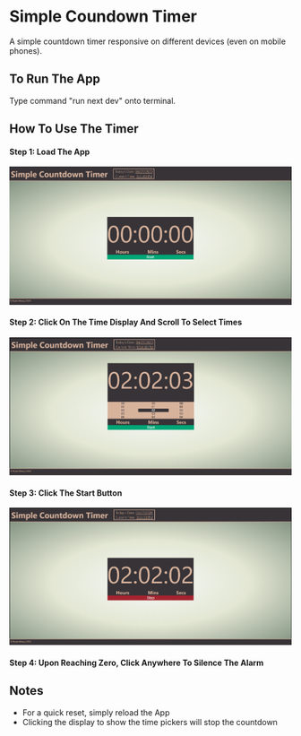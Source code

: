 # Simple Coundown Timer

A simple countdown timer responsive on different devices (even on mobile phones).


## To Run The App

Type command "run next dev" onto terminal.


## How To Use The Timer

#### Step 1: Load The App

![Landing Page of App](./public/Screenshots/screenshot1.png)

#### Step 2: Click On The Time Display And Scroll To Select Times

![Click on Time Display](./public/Screenshots/screenshot2.png)

#### Step 3: Click The Start Button

![Click on Start Button](./public/Screenshots/screenshot3.png)

#### Step 4: Upon Reaching Zero, Click Anywhere To Silence The Alarm


## Notes

* For a quick reset, simply reload the App
* Clicking the display to show the time pickers will stop the countdown
